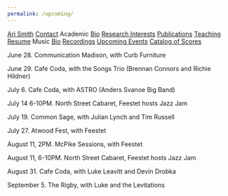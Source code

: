 ```yaml
---
permalink: /upcoming/
---
```


<div class="sidenav">
  <a href="../">Ari Smith</a>
  <a href="../contact">Contact</a>
  <atitle>Academic</atitle>
  <a href="../academic-bio"><asub>Bio</asub></a>
  <a href="../research-interests"><asub>Research Interests</asub></a>
  <a href="../publications"><asub>Publications</asub></a>
  <a href="../teaching"><asub>Teaching</asub></a>
  <a href="../Ari Smith Resume as of 2022-02-11.pdf" download><asub>Resume</asub></a>
  <atitle>Music</atitle>
  <a href="../music-bio"><asub>Bio</asub></a>
  <a href="../recordings"><asub>Recordings</asub></a>
  <a href="../upcoming"><asub>Upcoming Events</asub></a>
  <a href="../catalog-of-works"><asub>Catalog of Scores</asub></a>
</div>


June 28. Communication Madison, with Curb Furniture

June 29. Cafe Coda, with the Songs Trio (Brennan Connors and Richie Hildner)

July 6. Cafe Coda, with ASTRO (Anders Svanoe Big Band)

July 14 6-10PM. North Street Cabaret, Feestet hosts Jazz Jam

July 19. Common Sage, with Julian Lynch and Tim Russell

July 27. Atwood Fest, with Feestet

August 11, 2PM. McPike Sessions, with Feestet

August 11, 6-10PM. North Street Cabaret, Feestet hosts Jazz Jam

August 31. Cafe Coda, with Luke Leavitt and Devin Drobka

September 5. The Rigby, with Luke and the Levitations

